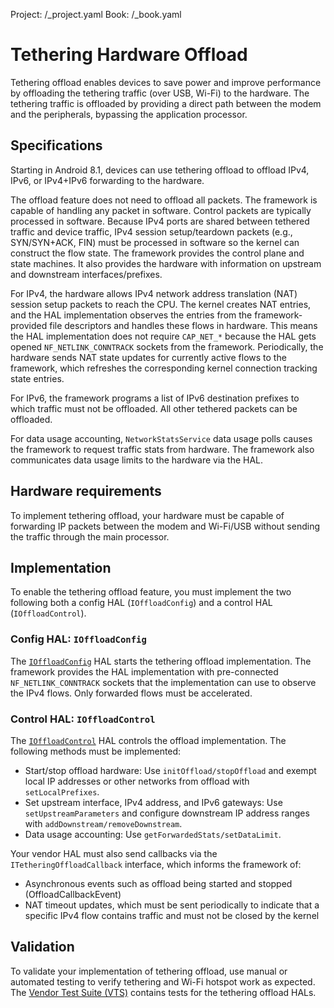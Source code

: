 Project: /_project.yaml
Book: /_book.yaml

<!--
  Copyright 2018 The Android Open Source Project

  Licensed under the Apache License, Version 2.0 (the "License");
  you may not use this file except in compliance with the License.
  You may obtain a copy of the License at

      http://www.apache.org/licenses/LICENSE-2.0

  Unless required by applicable law or agreed to in writing, software
  distributed under the License is distributed on an "AS IS" BASIS,
  WITHOUT WARRANTIES OR CONDITIONS OF ANY KIND, either express or implied.
  See the License for the specific language governing permissions and
  limitations under the License.
-->

# Tethering Hardware Offload

Tethering offload enables devices to save power and improve performance by
offloading the tethering traffic (over USB, Wi-Fi) to the hardware. The
tethering traffic is offloaded by providing a direct path between the modem and
the peripherals, bypassing the application processor.

## Specifications

Starting in Android 8.1, devices can use tethering offload to
offload IPv4, IPv6, or IPv4+IPv6 forwarding to the hardware.

The offload feature does not need to offload all packets. The framework is
capable of handling any packet in software. Control packets are typically
processed in software. Because IPv4 ports are shared between tethered traffic
and device traffic, IPv4 session setup/teardown packets (e.g., SYN/SYN+ACK, FIN)
must be processed in software so the kernel can construct the flow state.
The framework provides the control plane and state machines. It also provides
the hardware with information on upstream and downstream interfaces/prefixes.

For IPv4, the hardware allows IPv4 network address translation (NAT) session
setup packets to reach the CPU. The kernel creates NAT entries, and the HAL
implementation observes the entries from the framework-provided file descriptors
and handles these flows in hardware. This means the HAL implementation does not
require `CAP_NET_*` because the HAL gets opened `NF_NETLINK_CONNTRACK` sockets
from the framework. Periodically, the hardware sends NAT state updates for
currently active flows to the framework, which refreshes the corresponding
kernel connection tracking state entries.

For IPv6, the framework programs a list of IPv6 destination prefixes to which
traffic must not be offloaded. All other tethered packets can be offloaded.

For data usage accounting, `NetworkStatsService` data usage polls causes the
framework to request traffic stats from hardware. The framework also
communicates data usage limits to the hardware via the HAL.

## Hardware requirements

To implement tethering offload, your hardware must be capable of forwarding IP
packets between the modem and Wi-Fi/USB without sending the traffic through the
main processor.

## Implementation

To enable the tethering offload feature, you must implement the two following
both a config HAL (`IOffloadConfig`) and a control HAL (`IOffloadControl`).

### Config HAL: `IOffloadConfig`

The
[`IOffloadConfig`](/reference/hidl/android/hardware/tetheroffload/config/1.0/IOffloadConfig)
HAL starts the tethering offload implementation. The framework provides the HAL
implementation with pre-connected `NF_NETLINK_CONNTRACK` sockets that the
implementation can use to observe the IPv4 flows. Only forwarded flows must be
accelerated.

### Control HAL: `IOffloadControl`

The
[`IOffloadControl`](/reference/hidl/android/hardware/tetheroffload/control/1.0/IOffloadControl)
HAL controls the offload implementation. The following methods must be
implemented:

+   Start/stop offload hardware: Use `initOffload/stopOffload` and exempt local
    IP addresses or other networks from offload with `setLocalPrefixes`.
+   Set upstream interface, IPv4 address, and IPv6 gateways: Use
    `setUpstreamParameters` and configure downstream IP address ranges with
    `addDownstream/removeDownstream`.
+   Data usage accounting: Use `getForwardedStats/setDataLimit`.

Your vendor HAL must also send callbacks via the `ITetheringOffloadCallback`
interface, which informs the framework of:

+   Asynchronous events such as offload being started and stopped
    (OffloadCallbackEvent)
+   NAT timeout updates, which must be sent periodically to indicate that a
    specific IPv4 flow contains traffic and must not be closed by the kernel

## Validation

To validate your implementation of tethering offload, use manual or automated
testing to verify tethering and Wi-Fi hotspot work as expected. The
[Vendor Test Suite (VTS)](/compatibility/vts/)
contains tests for the tethering offload HALs.
